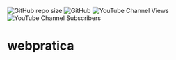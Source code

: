 ![GitHub repo size](https://img.shields.io/github/repo-size/marcosbenoli/webpratica)
![GitHub](https://img.shields.io/github/license/marcosbenoli/webpratica)
![YouTube Channel Views](https://img.shields.io/youtube/channel/views/https%3A%2F%2Fwww.youtube.com%2F%40MarcosBenoli%2Ffeatured)
![YouTube Channel Subscribers](https://img.shields.io/youtube/channel/subscribers/https%3A%2F%2Fwww.youtube.com%2F%40MarcosBenoli%2Ffeatured)
# webpratica
